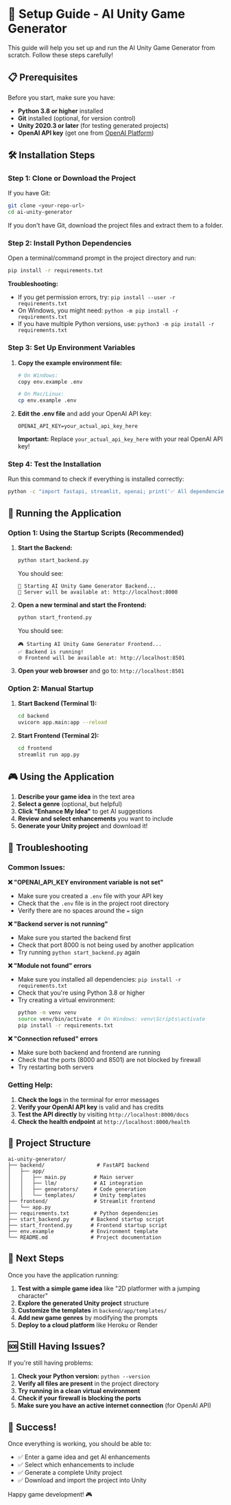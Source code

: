 # 🚀 Setup Guide - AI Unity Game Generator

This guide will help you set up and run the AI Unity Game Generator from scratch. Follow these steps carefully!

## 📋 Prerequisites

Before you start, make sure you have:

- **Python 3.8 or higher** installed
- **Git** installed (optional, for version control)
- **Unity 2020.3 or later** (for testing generated projects)
- **OpenAI API key** (get one from [OpenAI Platform](https://platform.openai.com/api-keys))

## 🛠️ Installation Steps

### Step 1: Clone or Download the Project

If you have Git:
```bash
git clone <your-repo-url>
cd ai-unity-generator
```

If you don't have Git, download the project files and extract them to a folder.

### Step 2: Install Python Dependencies

Open a terminal/command prompt in the project directory and run:

```bash
pip install -r requirements.txt
```

**Troubleshooting:**
- If you get permission errors, try: `pip install --user -r requirements.txt`
- On Windows, you might need: `python -m pip install -r requirements.txt`
- If you have multiple Python versions, use: `python3 -m pip install -r requirements.txt`

### Step 3: Set Up Environment Variables

1. **Copy the example environment file:**
   ```bash
   # On Windows:
   copy env.example .env
   
   # On Mac/Linux:
   cp env.example .env
   ```

2. **Edit the .env file** and add your OpenAI API key:
   ```
   OPENAI_API_KEY=your_actual_api_key_here
   ```

   **Important:** Replace `your_actual_api_key_here` with your real OpenAI API key!

### Step 4: Test the Installation

Run this command to check if everything is installed correctly:
```bash
python -c "import fastapi, streamlit, openai; print('✅ All dependencies installed successfully!')"
```

## 🚀 Running the Application

### Option 1: Using the Startup Scripts (Recommended)

1. **Start the Backend:**
   ```bash
   python start_backend.py
   ```
   You should see:
   ```
   🚀 Starting AI Unity Game Generator Backend...
   📡 Server will be available at: http://localhost:8000
   ```

2. **Open a new terminal and start the Frontend:**
   ```bash
   python start_frontend.py
   ```
   You should see:
   ```
   🎮 Starting AI Unity Game Generator Frontend...
   ✅ Backend is running!
   🌐 Frontend will be available at: http://localhost:8501
   ```

3. **Open your web browser** and go to: `http://localhost:8501`

### Option 2: Manual Startup

1. **Start Backend (Terminal 1):**
   ```bash
   cd backend
   uvicorn app.main:app --reload
   ```

2. **Start Frontend (Terminal 2):**
   ```bash
   cd frontend
   streamlit run app.py
   ```

## 🎮 Using the Application

1. **Describe your game idea** in the text area
2. **Select a genre** (optional, but helpful)
3. **Click "Enhance My Idea"** to get AI suggestions
4. **Review and select enhancements** you want to include
5. **Generate your Unity project** and download it!

## 🔧 Troubleshooting

### Common Issues:

**❌ "OPENAI_API_KEY environment variable is not set"**
- Make sure you created a `.env` file with your API key
- Check that the `.env` file is in the project root directory
- Verify there are no spaces around the `=` sign

**❌ "Backend server is not running"**
- Make sure you started the backend first
- Check that port 8000 is not being used by another application
- Try running `python start_backend.py` again

**❌ "Module not found" errors**
- Make sure you installed all dependencies: `pip install -r requirements.txt`
- Check that you're using Python 3.8 or higher
- Try creating a virtual environment:
  ```bash
  python -m venv venv
  source venv/bin/activate  # On Windows: venv\Scripts\activate
  pip install -r requirements.txt
  ```

**❌ "Connection refused" errors**
- Make sure both backend and frontend are running
- Check that the ports (8000 and 8501) are not blocked by firewall
- Try restarting both servers

### Getting Help:

1. **Check the logs** in the terminal for error messages
2. **Verify your OpenAI API key** is valid and has credits
3. **Test the API directly** by visiting `http://localhost:8000/docs`
4. **Check the health endpoint** at `http://localhost:8000/health`

## 📁 Project Structure

```
ai-unity-generator/
├── backend/                 # FastAPI backend
│   ├── app/
│   │   ├── main.py         # Main server
│   │   ├── llm/            # AI integration
│   │   ├── generators/     # Code generation
│   │   └── templates/      # Unity templates
├── frontend/               # Streamlit frontend
│   └── app.py
├── requirements.txt        # Python dependencies
├── start_backend.py       # Backend startup script
├── start_frontend.py      # Frontend startup script
├── env.example            # Environment template
└── README.md              # Project documentation
```

## 🎯 Next Steps

Once you have the application running:

1. **Test with a simple game idea** like "2D platformer with a jumping character"
2. **Explore the generated Unity project** structure
3. **Customize the templates** in `backend/app/templates/`
4. **Add new game genres** by modifying the prompts
5. **Deploy to a cloud platform** like Heroku or Render

## 🆘 Still Having Issues?

If you're still having problems:

1. **Check your Python version:** `python --version`
2. **Verify all files are present** in the project directory
3. **Try running in a clean virtual environment**
4. **Check if your firewall is blocking the ports**
5. **Make sure you have an active internet connection** (for OpenAI API)

## 🎉 Success!

Once everything is working, you should be able to:
- ✅ Enter a game idea and get AI enhancements
- ✅ Select which enhancements to include
- ✅ Generate a complete Unity project
- ✅ Download and import the project into Unity

Happy game development! 🎮 